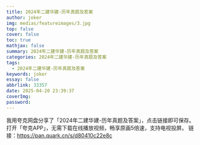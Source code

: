 ```yaml
---
title: 2024年二建华建-历年真题及答案
author: joker
img: medias/featureimages/3.jpg
top: false
cover: false
toc: true
mathjax: false
summary: 2024年二建华建-历年真题及答案
categories: 2024年二建华建-历年真题及答案
tags:
  - 2024年二建华建-历年真题及答案
keywords: joker
essay: false
abbrlink: 33357
date: 2025-04-20 23:39:37
coverImg:
password:
---
```


我用夸克网盘分享了「2024年二建华建-历年真题及答案」，点击链接即可保存。打开「夸克APP」，无需下载在线播放视频，畅享原画5倍速，支持电视投屏。
链接：https://pan.quark.cn/s/d80410c22e8c

